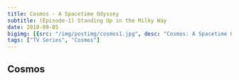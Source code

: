 ```yaml
---
title: Cosmos - A Spacetime Odyssey
subtitle: (Episode-1) Standing Up in the Milky Way
date: 2018-09-05
bigimg: [{src: "/img/postimg/cosmos1.jpg", desc: "Cosmos: A Spacetime Odyssey"}]
tags: ["TV Series", "Cosmos"]
---
```

## Cosmos
